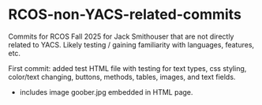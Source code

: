 # RCOS-non-YACS-related-commits
Commits for RCOS Fall 2025 for Jack Smithouser that are not directly related to YACS. Likely testing / gaining familiarity with languages, features, etc.

First commit: added test HTML file with testing for text types, css styling, color/text changing, buttons, methods, tables, images, and text fields.
- includes image goober.jpg embedded in HTML page.
